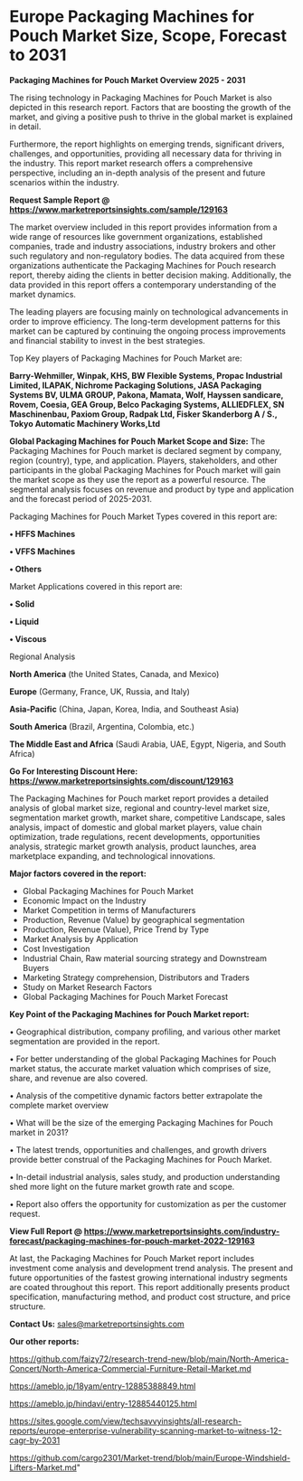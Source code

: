 # Europe Packaging Machines for Pouch Market Size, Scope, Forecast to 2031

<Strong> Packaging Machines for Pouch Market Overview 2025 - 2031</strong>

The rising technology in Packaging Machines for Pouch Market is also depicted in this research report. Factors that are boosting the growth of the market, and giving a positive push to thrive in the global market is explained in detail.

Furthermore, the report highlights on emerging trends, significant drivers, challenges, and opportunities, providing all necessary data for thriving in the industry. This report market research offers a comprehensive perspective, including an in-depth analysis of the present and future scenarios within the industry.

<strong>Request Sample Report @ <a href=https://www.marketreportsinsights.com/sample/129163>https://www.marketreportsinsights.com/sample/129163</a></strong>

The market overview included in this report provides information from a wide range of resources like government organizations, established companies, trade and industry associations, industry brokers and other such regulatory and non-regulatory bodies. The data acquired from these organizations authenticate the Packaging Machines for Pouch research report, thereby aiding the clients in better decision making. Additionally, the data provided in this report offers a contemporary understanding of the market dynamics.

The leading players are focusing mainly on technological advancements in order to improve efficiency. The long-term development patterns for this market can be captured by continuing the ongoing process improvements and financial stability to invest in the best strategies.

Top Key players of Packaging Machines for Pouch Market are:

<strong>Barry-Wehmiller, Winpak, KHS, BW Flexible Systems, Propac Industrial Limited, ILAPAK, Nichrome Packaging Solutions, JASA Packaging Systems BV, ULMA GROUP, Pakona, Mamata, Wolf, Hayssen sandicare, Rovem, Coesia, GEA Group, Belco Packaging Systems, ALLIEDFLEX, SN Maschinenbau, Paxiom Group, Radpak Ltd, Fisker Skanderborg A / S., Tokyo Automatic Machinery Works,Ltd</strong>

<strong><b>Global Packaging Machines for Pouch Market Scope and Size:</b></strong>
The Packaging Machines for Pouch market is declared segment by company, region (country), type, and application. Players, stakeholders, and other participants in the global Packaging Machines for Pouch market will gain the market scope as they use the report as a powerful resource. The segmental analysis focuses on revenue and product by type and application and the forecast period of 2025-2031.

Packaging Machines for Pouch Market Types covered in this report are:

<strong>• HFFS Machines

• VFFS Machines

• Others</strong>

Market Applications covered in this report are:

<strong>• Solid

• Liquid

• Viscous</strong> 

Regional Analysis

<strong>North America</strong> (the United States, Canada, and Mexico)

<strong>Europe</strong> (Germany, France, UK, Russia, and Italy)

<strong>Asia-Pacific</strong> (China, Japan, Korea, India, and Southeast Asia)

<strong>South America</strong> (Brazil, Argentina, Colombia, etc.)

<strong>The Middle East and Africa</strong> (Saudi Arabia, UAE, Egypt, Nigeria, and South Africa)

<strong>Go For Interesting Discount Here: <a href=https://www.marketreportsinsights.com/discount/129163>https://www.marketreportsinsights.com/discount/129163</a></strong>

The Packaging Machines for Pouch market report provides a detailed analysis of global market size, regional and country-level market size, segmentation market growth, market share, competitive Landscape, sales analysis, impact of domestic and global market players, value chain optimization, trade regulations, recent developments, opportunities analysis, strategic market growth analysis, product launches, area marketplace expanding, and technological innovations.

<strong><b>Major factors covered in the report:</b></strong>
<ul>
  <li>Global Packaging Machines for Pouch Market </li>
  <li>Economic Impact on the Industry</li>
  <li>Market Competition in terms of Manufacturers</li>
  <li>Production, Revenue (Value) by geographical segmentation</li>
  <li>Production, Revenue (Value), Price Trend by Type</li>
  <li>Market Analysis by Application</li>
  <li>Cost Investigation</li>
  <li>Industrial Chain, Raw material sourcing strategy and Downstream Buyers</li>
  <li>Marketing Strategy comprehension, Distributors and Traders</li>
  <li>Study on Market Research Factors</li>
  <li>Global Packaging Machines for Pouch Market Forecast</li>
</ul>

<strong><b>Key Point of the Packaging Machines for Pouch Market report:</b></strong>

• Geographical distribution, company profiling, and various other market segmentation are provided in the report.

• For better understanding of the global Packaging Machines for Pouch market status, the accurate market valuation which comprises of size, share, and revenue are also covered.

• Analysis of the competitive dynamic factors better extrapolate the complete market overview

• What will be the size of the emerging Packaging Machines for Pouch market in 2031?

• The latest trends, opportunities and challenges, and growth drivers provide better construal of the Packaging Machines for Pouch Market.

• In-detail industrial analysis, sales study, and production understanding shed more light on the future market growth rate and scope.

• Report also offers the opportunity for customization as per the customer request.

<strong><b>View Full Report @ <a href=https://www.marketreportsinsights.com/industry-forecast/packaging-machines-for-pouch-market-2022-129163>https://www.marketreportsinsights.com/industry-forecast/packaging-machines-for-pouch-market-2022-129163</a></b></strong>


At last, the Packaging Machines for Pouch Market report includes investment come analysis and development trend analysis. The present and future opportunities of the fastest growing international industry segments are coated throughout this report. This report additionally presents product specification, manufacturing method, and product cost structure, and price structure.

<strong>Contact Us:</strong>
sales@marketreportsinsights.com

<strong>Our other reports:</strong>

<a href=https://github.com/faizy72/research-trend-new/blob/main/North-America-Concert/North-America-Commercial-Furniture-Retail-Market.md>https://github.com/faizy72/research-trend-new/blob/main/North-America-Concert/North-America-Commercial-Furniture-Retail-Market.md</a>

<a href=https://ameblo.jp/18yam/entry-12885388849.html>https://ameblo.jp/18yam/entry-12885388849.html</a>

<a href=https://ameblo.jp/hindavi/entry-12885440125.html>https://ameblo.jp/hindavi/entry-12885440125.html</a>

<a href=https://sites.google.com/view/techsavvyinsights/all-research-reports/europe-enterprise-vulnerability-scanning-market-to-witness-12-cagr-by-2031>https://sites.google.com/view/techsavvyinsights/all-research-reports/europe-enterprise-vulnerability-scanning-market-to-witness-12-cagr-by-2031</a>

<a href=https://github.com/cargo2301/Market-trend/blob/main/Europe-Windshield-Lifters-Market.md>https://github.com/cargo2301/Market-trend/blob/main/Europe-Windshield-Lifters-Market.md</a>"
